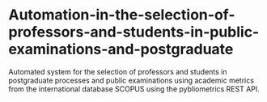 # Automation-in-the-selection-of-professors-and-students-in-public-examinations-and-postgraduate
Automated system for the selection of professors and students in postgraduate processes and public examinations using academic metrics from the international database SCOPUS using the pybliometrics REST API.
